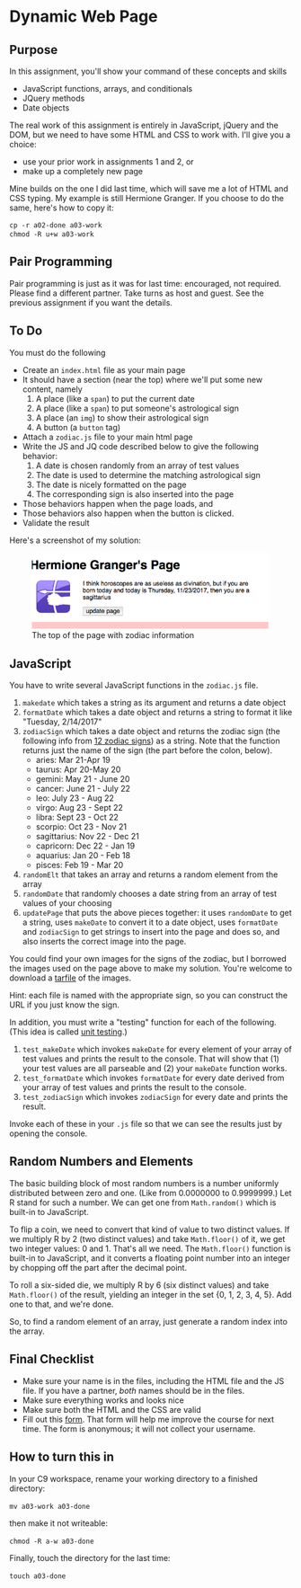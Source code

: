 # Dynamic Web Page

## Purpose

In this assignment, you'll show your command of these concepts and skills

* JavaScript functions, arrays, and conditionals
* JQuery methods
* Date objects

The real work of this assignment is entirely in JavaScript, jQuery and the
DOM, but we need to have some HTML and CSS to work with. I'll give you a
choice:

* use your prior work in assignments 1 and 2, or
* make up a completely new page

Mine builds on the one I did last time, which will save me a lot of HTML
and CSS typing. My example is still Hermione Granger. If you choose to do
the same, here's how to copy it:

```
cp -r a02-done a03-work
chmod -R u+w a03-work
```

## Pair Programming

Pair programming is just as it was for last time: encouraged, not
required. Please find a different partner. Take turns as host and
guest. See the previous assignment if you want the details.

## To Do

You must do the following

* Create an `index.html` file as your main page
* It should have a section (near the top) where we'll put some new
content, namely
    1. A place (like a `span`) to put the current date
    1. A place (like a `span`) to put someone's astrological sign
    1. A place (an `img`) to show their astrological sign
    1. A button (a `button` tag)
* Attach a `zodiac.js` file to your main html page
* Write the JS and JQ code described below to give the following behavior:
    1. A date is chosen randomly from an array of test values
    1. The date is used to determine the matching astrological sign
    1. The date is nicely formatted on the page
    1. The corresponding sign is also inserted into the page
* Those behaviors happen when the page loads, and
* Those behaviors also happen when the button is clicked.
* Validate the result

Here's a screenshot of my solution:

<figure>
<img src="a3-screenshot.png">
<figcaption>The top of the page with zodiac information</figcaption>
</figure>

## JavaScript

You have to write several JavaScript functions in the `zodiac.js` file.

1. `makedate` which takes a string as its argument and returns a date object
1. `formatDate` which takes a date object and returns a string to format it like "Tuesday, 2/14/2017"
1. `zodiacSign` which takes a date object and returns the zodiac sign (the
following info from [12 zodiac
signs](http://www.psychicguild.com/horoscopes_explained.php)) as a
string. Note that the function returns just the name of the sign (the part
before the colon, below). 
    * aries: Mar 21-Apr 19
    * taurus: Apr 20-May 20
    * gemini: May 21 - June 20
    * cancer: June 21 - July 22
    * leo: July 23 - Aug 22
    * virgo: Aug 23 - Sept 22
    * libra: Sept 23 - Oct 22
    * scorpio: Oct 23 - Nov 21
    * sagittarius: Nov 22 - Dec 21
    * capricorn: Dec 22 - Jan 19
    * aquarius: Jan 20 - Feb 18
    * pisces: Feb 19 - Mar 20
1. `randomElt` that takes an array and returns a random element from the array
1. `randomDate` that randomly chooses a date string from an array of test values of your choosing
1. `updatePage` that puts the above pieces together:  it uses `randomDate` to get a string, uses `makeDate` to convert it to a date object, uses `formatDate` and `zodiacSign` to get strings to insert into the page and does so, and also inserts the correct image into the page.

You could find your own images for the signs of the zodiac, but I borrowed
the images used on the page above to make my solution. You're welcome to
download a [tarfile](../../downloads/zodiac.tar) of the images.
    
Hint: each file is named with the appropriate sign, so you can construct
the URL if you just know the sign.

In addition, you must write a "testing" function for each of the
following. (This idea is called [unit
testing](https://en.wikipedia.org/wiki/Unit_testing).)

1. `test_makeDate` which invokes `makeDate` for every element of your
array of test values and prints the result to the console. That will show
that (1) your test values are all parseable and (2) your `makeDate`
function works.
1. `test_formatDate` which invokes `formatDate` for every date derived
from your array of test values and prints the result to the console.
1. `test_zodiacSign` which invokes `zodiacSign` for every date and prints
the result.

Invoke each of these in your `.js` file so that we can see the results
just by opening the console.  


## Random Numbers and Elements

The basic building block of most random numbers is a number uniformly
distributed between zero and one.  (Like from 0.0000000 to 0.9999999.)
Let R stand for such a number.  We can get one from `Math.random()` which
is built-in to JavaScript.

To flip a coin, we need to convert that kind of value to two distinct
values. If we multiply R by 2 (two distinct values) and take
`Math.floor()` of it, we get two integer values: 0 and 1. That's all we
need.  The `Math.floor()` function is built-in to JavaScript, and it
converts a floating point number into an integer by chopping off the part
after the decimal point.

To roll a six-sided die, we multiply R by 6 (six distinct values) and take
`Math.floor()` of the result, yielding an integer in the set {0, 1, 2, 3,
4, 5}. Add one to that, and we're done.

So, to find a random element of an array, just generate a random index
into the array.


## Final Checklist

* Make sure your name is in the files, including the HTML file and the JS file. If you have a partner, *both* names should be in the files.
* Make sure everything works and looks nice
* Make sure both the HTML and the CSS are valid
* Fill out this [form](https://goo.gl/forms/gGYPnuELLl0Ne1jU2). That form will help me improve the course for next time. The form is anonymous; it will not collect your username.

## How to turn this in

In your C9 workspace, rename your working directory to a finished directory:

`mv a03-work a03-done`

then make it not writeable:

`chmod -R a-w a03-done`

Finally, touch the directory for the last time:

`touch a03-done`


